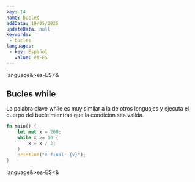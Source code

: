```yaml
---
key: 14
name: bucles
addData: 19/05/2025
updateData: null
keywords: 
 - bucles
languages:
 - key: Español
   value: es-ES
---
```

language&>es-ES<&
## Bucles while
La palabra clave while es muy similar a la de otros lenguajes y ejecuta el cuerpo del bucle mientras que la condición sea valida.

```rust
fn main() {
    let mut x = 200;
    while x >= 10 {
        x = x / 2;
    }
    println!("x final: {x}");
}
```
language&>es-ES<&